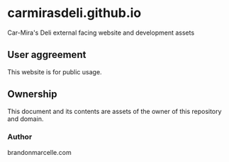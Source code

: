 # carmirasdeli.github.io
Car-Mira's Deli external facing website and development assets

## User aggreement
This website is for public usage.

## Ownership 
This document and its contents are assets of the owner of this repository and domain.

### Author
brandonmarcelle.com
